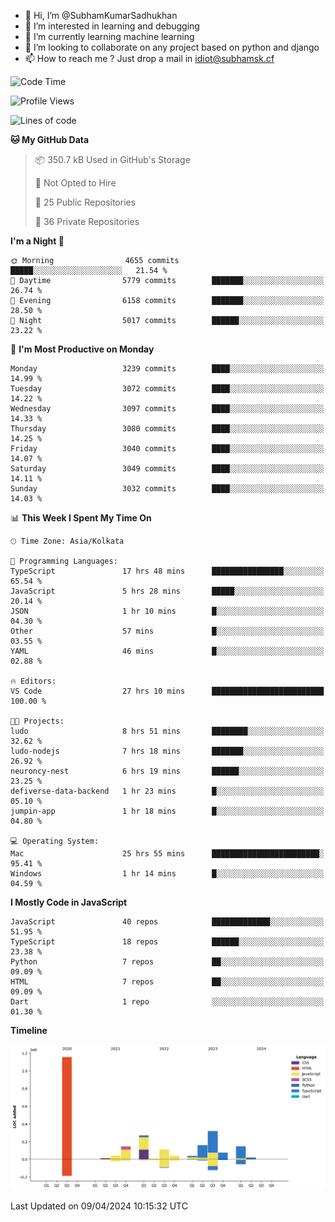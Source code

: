 - 👋 Hi, I’m @SubhamKumarSadhukhan
- 👀 I’m interested in learning and debugging
- 🌱 I’m currently learning machine learning
- 💞️ I’m looking to collaborate on any project based on python and django
- 📫 How to reach me ?
      Just drop a mail in idiot@subhamsk.cf

<!---
SubhamKumarSadhukhan/SubhamKumarSadhukhan is a ✨ special ✨ repository because its `README.md` (this file) appears on your GitHub profile.
You can click the Preview link to take a look at your changes.
--->


<!--START_SECTION:waka-->
![Code Time](http://img.shields.io/badge/Code%20Time-2%2C108%20hrs%2052%20mins-blue)

![Profile Views](http://img.shields.io/badge/Profile%20Views-0-blue)

![Lines of code](https://img.shields.io/badge/From%20Hello%20World%20I%27ve%20Written-2.5%20million%20lines%20of%20code-blue)

**🐱 My GitHub Data** 

> 📦 350.7 kB Used in GitHub's Storage 
 > 
> 🚫 Not Opted to Hire
 > 
> 📜 25 Public Repositories 
 > 
> 🔑 36 Private Repositories 
 > 
**I'm a Night 🦉** 

```text
🌞 Morning                4655 commits        █████░░░░░░░░░░░░░░░░░░░░   21.54 % 
🌆 Daytime                5779 commits        ███████░░░░░░░░░░░░░░░░░░   26.74 % 
🌃 Evening                6158 commits        ███████░░░░░░░░░░░░░░░░░░   28.50 % 
🌙 Night                  5017 commits        ██████░░░░░░░░░░░░░░░░░░░   23.22 % 
```
📅 **I'm Most Productive on Monday** 

```text
Monday                   3239 commits        ████░░░░░░░░░░░░░░░░░░░░░   14.99 % 
Tuesday                  3072 commits        ████░░░░░░░░░░░░░░░░░░░░░   14.22 % 
Wednesday                3097 commits        ████░░░░░░░░░░░░░░░░░░░░░   14.33 % 
Thursday                 3080 commits        ████░░░░░░░░░░░░░░░░░░░░░   14.25 % 
Friday                   3040 commits        ████░░░░░░░░░░░░░░░░░░░░░   14.07 % 
Saturday                 3049 commits        ████░░░░░░░░░░░░░░░░░░░░░   14.11 % 
Sunday                   3032 commits        ████░░░░░░░░░░░░░░░░░░░░░   14.03 % 
```


📊 **This Week I Spent My Time On** 

```text
🕑︎ Time Zone: Asia/Kolkata

💬 Programming Languages: 
TypeScript               17 hrs 48 mins      ████████████████░░░░░░░░░   65.54 % 
JavaScript               5 hrs 28 mins       █████░░░░░░░░░░░░░░░░░░░░   20.14 % 
JSON                     1 hr 10 mins        █░░░░░░░░░░░░░░░░░░░░░░░░   04.30 % 
Other                    57 mins             █░░░░░░░░░░░░░░░░░░░░░░░░   03.55 % 
YAML                     46 mins             █░░░░░░░░░░░░░░░░░░░░░░░░   02.88 % 

🔥 Editors: 
VS Code                  27 hrs 10 mins      █████████████████████████   100.00 % 

🐱‍💻 Projects: 
ludo                     8 hrs 51 mins       ████████░░░░░░░░░░░░░░░░░   32.62 % 
ludo-nodejs              7 hrs 18 mins       ███████░░░░░░░░░░░░░░░░░░   26.92 % 
neuroncy-nest            6 hrs 19 mins       ██████░░░░░░░░░░░░░░░░░░░   23.25 % 
defiverse-data-backend   1 hr 23 mins        █░░░░░░░░░░░░░░░░░░░░░░░░   05.10 % 
jumpin-app               1 hr 18 mins        █░░░░░░░░░░░░░░░░░░░░░░░░   04.80 % 

💻 Operating System: 
Mac                      25 hrs 55 mins      ████████████████████████░   95.41 % 
Windows                  1 hr 14 mins        █░░░░░░░░░░░░░░░░░░░░░░░░   04.59 % 
```

**I Mostly Code in JavaScript** 

```text
JavaScript               40 repos            █████████████░░░░░░░░░░░░   51.95 % 
TypeScript               18 repos            ██████░░░░░░░░░░░░░░░░░░░   23.38 % 
Python                   7 repos             ██░░░░░░░░░░░░░░░░░░░░░░░   09.09 % 
HTML                     7 repos             ██░░░░░░░░░░░░░░░░░░░░░░░   09.09 % 
Dart                     1 repo              ░░░░░░░░░░░░░░░░░░░░░░░░░   01.30 % 
```



**Timeline**

![Lines of Code chart](https://raw.githubusercontent.com/SubhamKumarSadhukhan/SubhamKumarSadhukhan/main/assets/bar_graph.png)


 Last Updated on 09/04/2024 10:15:32 UTC
<!--END_SECTION:waka-->
